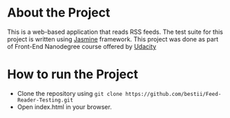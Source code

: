 # About the Project

This is a web-based application that reads RSS feeds. The test suite for this project is written using [Jasmine](https://jasmine.github.io/) framework. This project was done as part of Front-End Nanodegree course offered by [Udacity](https://in.udacity.com/)

# How to run the Project

- Clone the repository using `git clone https://github.com/bestii/Feed-Reader-Testing.git`
- Open index.html in your browser.
